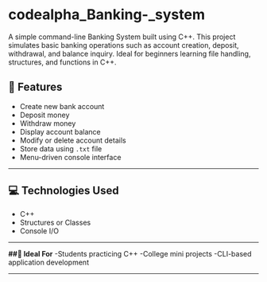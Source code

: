 # codealpha_Banking-_system
A simple command-line Banking System built using C++. This project simulates basic banking operations such as account creation, deposit, withdrawal, and balance inquiry. Ideal for beginners learning file handling, structures, and functions in C++.

## 📌 Features

- Create new bank account
- Deposit money
- Withdraw money
- Display account balance
- Modify or delete account details
- Store data using `.txt` file
- Menu-driven console interface

---

## 💻 Technologies Used

- C++
- Structures or Classes
- Console I/O

---

**##🎯 Ideal For**
-Students practicing C++
-College mini projects
-CLI-based application development

---

